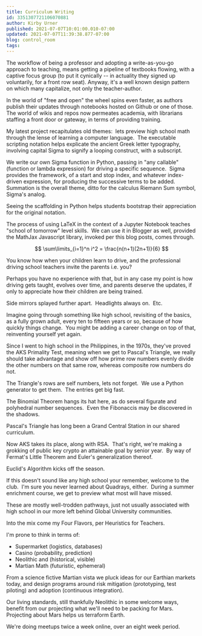 ```yaml
---
title: Curriculum Writing
id: 3351307721106070881
author: Kirby Urner
published: 2021-07-07T10:01:00.010-07:00
updated: 2021-07-07T11:39:38.877-07:00
blog: control_room
tags: 
---
```


[](https://blogger.googleusercontent.com/img/b/R29vZ2xl/AVvXsEjHBDb62p1yWi2Sm2wrkBd-v8xHscLD3PbGyoGOalL7MMwcdTRnyhxm15YoLhMBi7Gl72KJ4vwjVY260o75Ofh317nkI7uLksnLiR4u-0CLDRufAv1kQyHLgcZBlimLm-uB02IG/s640/29144752547_1266a35e14_z.jpg)
The workflow of being a professor and adopting a write-as-you-go approach to teaching, means getting a pipeline of textbooks flowing, with a captive focus group (to put it cynically -- in actuality they signed up voluntarily, for a front row seat). Anyway, it's a well known design pattern on which many capitalize, not only the teacher-author.

In the world of "free and open" the wheel spins even faster, as authors publish their updates through notebooks hosted on Github or one of those.  The world of wikis and repos now permeates academia, with librarians staffing a front door or gateway, in terms of providing training.

My latest project recapitulates old themes:  lets preview high school math through the lense of learning a computer language.  The executable scripting notation helps explicate the ancient Greek letter typography, involving capital Sigma to signify a looping construct, with a subscript.  

We write our own Sigma function in Python, passing in "any callable" (function or lambda expression) for driving a specific sequence.  Sigma provides the framework, of a start and stop index, and whatever index-driven expression, for producing the successive terms to be added.  Summation is the overall theme, ditto for the calculus Riemann Sum symbol, Sigma's analog.

Seeing the scaffolding in Python helps students bootstrap their appreciation for the original notation.

The process of using LaTeX in the context of a Jupyter Notebook teaches "school of tomorrow" level skills.  We can use it in Blogger as well, provided the MathJax Javascript library, invoked per this blog posts, comes through.

$$
\sum\limits_{i=1}^n i^2 = \frac{n(n+1)(2n+1)}{6}
$$

You know how when your children learn to drive, and the professional driving school teachers invite the parents i.e. you?  

Perhaps you have no experience with that, but in any case my point is how driving gets taught, evolves over time, and parents deserve the updates, if only to appreciate how their children are being trained.  

Side mirrors splayed further apart.  Headlights always on.  Etc.

Imagine going through something like high school, revisiting of the basics, as a fully grown adult, every ten to fifteen years or so, because of how quickly things change.  You might be adding a career change on top of that, reinventing yourself yet again.

Since I went to high school in the Philippines, in the 1970s, they've proved the AKS Primality Test, meaning when we get to Pascal's Triangle, we really should take advantage and show off how prime row numbers evenly divide the other numbers on that same row, whereas composite row numbers do not.  

The Triangle's rows are self numbers, lets not forget.  We use a Python generator to get them.  The entries get big fast.  

The Binomial Theorem hangs its hat here, as do several figurate and polyhedral number sequences.  Even the Fibonaccis may be discovered in the shadows.  

Pascal's Triangle has long been a Grand Central Station in our shared curriculum.  

Now AKS takes its place, along with RSA.  That's right, we're making a grokking of public key crypto an attainable goal by senior year.  By way of Fermat's Little Theorem and Euler's generalization thereof.  

Euclid's Algorithm kicks off the season.  

If this doesn't sound like any high school your remember, welcome to the club.  I'm sure you never learned about Quadrays, either.  During a summer enrichment course, we get to preview what most will have missed.

These are mostly well-trodden pathways, just not usually associated with high school in our more left behind Global University communities. 

Into the mix come my Four Flavors, per Heuristics for Teachers.  

I'm prone to think in terms of: 

- Supermarket (logistics, databases)
- Casino (probability, prediction)
- Neolithic and (historical, visible)
- Martian Math (futuristic, ephemeral)

From a science fictive Martian vista we pluck ideas for our Earthian markets today, and design programs around risk mitigation (prototyping, test piloting) and adoption (continuous integration).  

Our living standards, still thankfully Neolithic in some welcome ways, benefit from our projecting what we'll need to be packing for Mars.  Projecting about Mars helps us terraform Earth.

We're doing meetups twice a week online, over an eight week period.